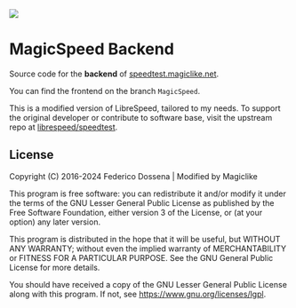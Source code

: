 <picture>
    <source media="(prefers-color-scheme: dark)" srcset="https://codeberg.org/MagicLike/MagicSpeed/raw/branch/MagicSpeed/assets/img/logol.png">
    <img src="https://codeberg.org/MagicLike/MagicSpeed/raw/branch/MagicSpeed/assets/img/logod.png">
</picture>

# MagicSpeed Backend
Source code for the **backend** of [speedtest.magiclike.net](https://speedtest.magiclike.net).

You can find the frontend on the branch `MagicSpeed`.   

This is a modified version of LibreSpeed, tailored to my needs. To support the original developer or contribute to software base, visit the upstream repo at [librespeed/speedtest](https://github.com/librespeed/speedtest).

## License
Copyright (C) 2016-2024 Federico Dossena | Modified by Magiclike

This program is free software: you can redistribute it and/or modify
it under the terms of the GNU Lesser General Public License as published by
the Free Software Foundation, either version 3 of the License, or
(at your option) any later version.

This program is distributed in the hope that it will be useful,
but WITHOUT ANY WARRANTY; without even the implied warranty of
MERCHANTABILITY or FITNESS FOR A PARTICULAR PURPOSE.  See the
GNU General Public License for more details.

You should have received a copy of the GNU Lesser General Public License
along with this program.  If not, see <https://www.gnu.org/licenses/lgpl>.
